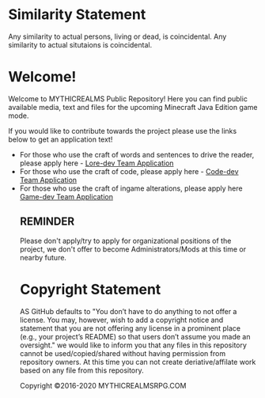 
# Similarity Statement
Any similarity to actual persons, living or dead, is coincidental. Any similarity to actual situtaions is coincidental.
 
# Welcome!
Welcome to MYTHICREALMS Public Repository!
Here you can find public available media, text and files for the upcoming Minecraft Java Edition game mode.

If you would like to contribute towards the project please use the links below to get an application text!
<ul>
  <li>For those who use the craft of words and sentences to drive the reader, please apply here - <a href=about:blank>Lore-dev Team Application</a></li>
  <li>For those who use the craft of code, please apply here - <a href=about:blank>Code-dev Team Application</a></li>
  <li>For those who use the craft of ingame alterations, please apply here <a href=about:blank>Game-dev Team Application</a></li>
  
## REMINDER
  Please don't apply/try to apply for organizational positions of the project, we don't offer to become Administrators/Mods at this time or nearby future.

# Copyright Statement
AS GitHub defaults to "You don’t have to do anything to not offer a license. You may, however, wish to add a copyright notice and statement that you are not offering any license in a prominent place (e.g., your project’s README) so that users don’t assume you made an oversight." we would like to inform you that any files in this repository cannot be used/copied/shared without having permission from repository owners. At this time you can not create deriative/affilate work based on any file from this repository.

Copyright ©2016-2020 MYTHICREALMSRPG.COM
